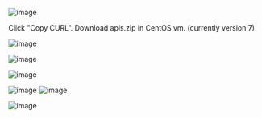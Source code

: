 

![image](https://github.com/PNg-HA/Swarm_Learning/assets/93396414/8f843d02-1e2f-4729-ae51-a32d60effce4)

Click "Copy CURL". Download apls.zip in CentOS vm. (currently version 7)

![image](https://github.com/PNg-HA/Swarm_Learning/assets/93396414/e8875386-aff7-4a75-9760-7e13cb3c38c8)

![image](https://github.com/PNg-HA/Swarm_Learning/assets/93396414/de8b641f-ea1e-4bab-b86e-13c38bd0d095)

![image](https://github.com/PNg-HA/Swarm_Learning/assets/93396414/c01cfa89-03f0-4ed1-af76-9f8b1368da61)

 ![image](https://github.com/PNg-HA/Swarm_Learning/assets/93396414/1ff883d2-e6d7-4732-8695-32c3293067a3)
![image](https://github.com/PNg-HA/Swarm_Learning/assets/93396414/5f5981b3-cbee-4c59-9713-40025c308dc6)

 ![image](https://github.com/PNg-HA/Swarm_Learning/assets/93396414/b5e22250-96af-40df-a2e4-5b7a4d1c67a4)
